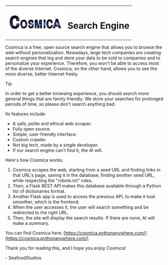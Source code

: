 <table>
  <tr>
    <td><img src="https://raw.githubusercontent.com/SeafoodStudios/Cosmica/refs/heads/main/static/logo.png" height="100px"></td>
    <td><h1>Search Engine</h1></td>
  </tr>
</table>

Cosmica is a free, open source search engine that allows you to browse the web without personalization. Nowadays, large tech companies are creating search engines that log and store your data to be sold to companies and to personalize your experience. Therefore, you won't be able to access most of the diverse Internet. Cosmica, on the other hand, allows you to see the more diverse, better Internet freely.

> [!TIP]
> In order to get a better browsing experience, you should search more general things that are family friendly. We store your searches for prolonged periods of time, so please don't search anything bad.

Its features include:
- A safe, polite and ethical web scraper.
- Fully open source.
- Simple, user-friendly interface.
- Custom crawler.
- Not big tech, made by a single developer.
- If our search engine can't find it, the AI will.

Here's how Cosmica works:
1. Cosmica scrapes the web, starting from a seed URL and finding links in that URL's page, saving it in the database, finding another seed URL, while respecting the "robots.txt" rules.
2. Then, a Flask REST API makes this database available through a Python list of dictionaries format.
3. Another Flask app is used to access the previous API, to make it look smoother, which is the frontend.
4. When the user accesses it, the user will search something and be redirected to the right URL.
5. Then, the site will display the search results. If there are none, AI will make a summary.

You can find Cosmica here:
[https://cosmica.pythonanywhere.com/](https://cosmica.pythonanywhere.com/)

Thank you for reading this, and I hope you enjoy Cosmica!

\- SeafoodStudios
